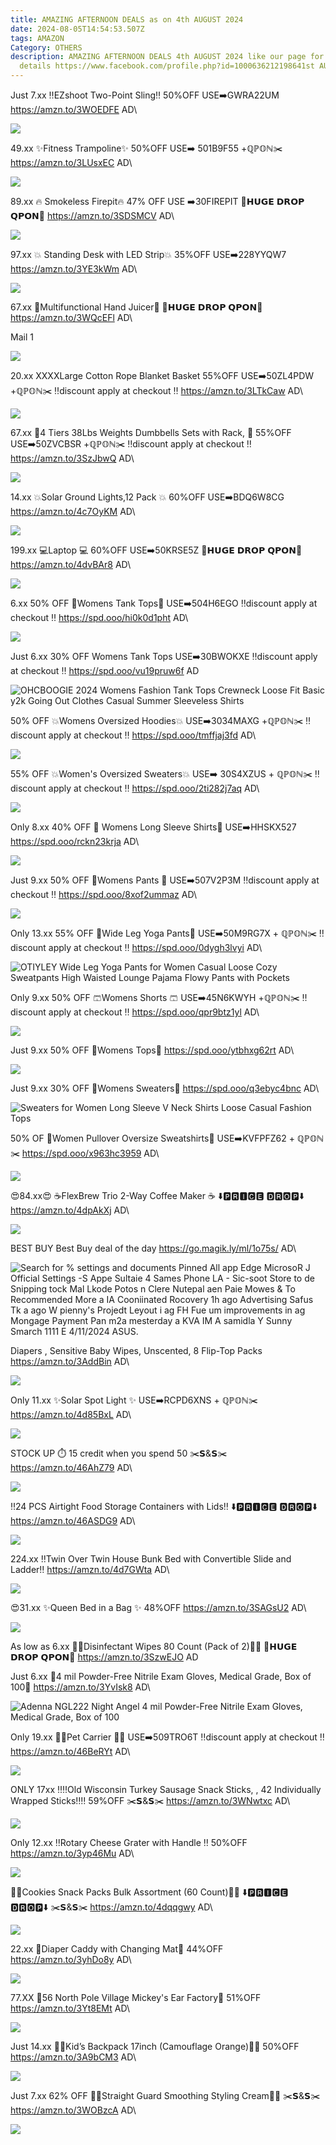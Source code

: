 ```yaml
---
title: AMAZING AFTERNOON DEALS as on 4th AUGUST 2024
date: 2024-08-05T14:54:53.507Z
tags: AMAZON
Category: OTHERS
description: AMAZING AFTERNOON DEALS 4th AUGUST 2024 like our page for more
  details https://www.facebook.com/profile.php?id=1000636212198641st AUGUST
---
```

Just 7.xx
‼️EZshoot Two-Point Sling‼️
50%OFF
 USE➡️GWRA22UM
https://amzn.to/3WOEDFE
AD\
<!--StartFragment-->

![](https://m.media-amazon.com/images/I/81o7YYdVprL._AC_SL1500_.jpg)

<!--EndFragment-->

49.xx
 ✨Fitness Trampoline✨
50%OFF
USE➡️ 501B9F55 +ℚℙ𝕆ℕ✂️
https://amzn.to/3LUsxEC
AD\
<!--StartFragment-->

![](https://m.media-amazon.com/images/I/71cbn4ZHm9L._AC_SL1500_.jpg)

<!--EndFragment-->

89.xx
🔥 Smokeless Firepit🔥
47% OFF
USE ➡️30FIREPIT
💸𝗛𝗨𝗚𝗘 𝗗𝗥𝗢𝗣 𝗤𝗣𝗢𝗡💸
https://amzn.to/3SDSMCV
AD\
<!--StartFragment-->

![](https://m.media-amazon.com/images/I/71RfMHUMB9L._AC_SL1500_.jpg)

<!--EndFragment-->

97.xx
💥 Standing Desk with LED Strip💥
35%OFF
USE➡️228YYQW7
https://amzn.to/3YE3kWm
AD\
<!--StartFragment-->

![](https://m.media-amazon.com/images/I/71iHwqaSFqL._AC_SL1500_.jpg)

<!--EndFragment-->

67.xx
 🍇Multifunctional Hand Juicer🍇
💸𝗛𝗨𝗚𝗘 𝗗𝗥𝗢𝗣 𝗤𝗣𝗢𝗡💸
https://amzn.to/3WQcEFl
AD\
<!--StartFragment-->
Mail 1 

![](https://m.media-amazon.com/images/I/71+H-HLSf9L._AC_SL1500_.jpg)

<!--EndFragment-->

20.xx
XXXXLarge Cotton Rope Blanket Basket 
55%OFF
USE➡️50ZL4PDW +ℚℙ𝕆ℕ✂️
‼️discount apply at checkout ‼️
https://amzn.to/3LTkCaw
AD\
<!--StartFragment-->

![](https://m.media-amazon.com/images/I/71GPKscS1zL._SL1500_.jpg)

<!--EndFragment-->

67.xx
💪4 Tiers 38Lbs Weights Dumbbells Sets with Rack, 💪
55%OFF
USE➡️50ZVCBSR +ℚℙ𝕆ℕ✂️
‼️discount apply at checkout ‼️
https://amzn.to/3SzJbwQ
AD\
<!--StartFragment-->

![](https://m.media-amazon.com/images/I/61oeXy2CHvL._AC_SL1000_.jpg)

<!--EndFragment-->

14.xx
💥Solar Ground Lights,12 Pack 💥
60%OFF
USE➡️BDQ6W8CG
https://amzn.to/4c7OyKM
AD\
<!--StartFragment-->

![](https://m.media-amazon.com/images/I/71oIaWIhLJL._AC_SL1500_.jpg)

<!--EndFragment-->

199.xx
💻Laptop  💻
60%OFF
USE➡️50KRSE5Z
💸𝗛𝗨𝗚𝗘 𝗗𝗥𝗢𝗣 𝗤𝗣𝗢𝗡💸
https://amzn.to/4dvBAr8
AD\
<!--StartFragment-->

![](https://m.media-amazon.com/images/I/81l9jxMPtML._AC_SL1500_.jpg)

<!--EndFragment-->

6.xx
50% OFF
 👕Womens Tank Tops👕
USE➡️504H6EGO 
‼️discount apply at checkout ‼️
https://spd.ooo/hi0k0d1pht
AD\
<!--StartFragment-->

![](https://m.media-amazon.com/images/I/71qBXiSRHXL._AC_SY679_.jpg)

<!--EndFragment-->

Just 6.xx
30% OFF
 Womens Tank Tops
USE➡️30BWOKXE 
‼️discount apply at checkout ‼️
https://spd.ooo/vu19pruw6f
AD

<!--StartFragment-->

![OHCBOOGIE 2024 Womens Fashion Tank Tops Crewneck Loose Fit Basic y2k Going Out Clothes Casual Summer Sleeveless Shirts](https://m.media-amazon.com/images/I/71Kgmzyn4VL._AC_SY679_.jpg)

<!--EndFragment-->

50% OFF 
💥Womens Oversized Hoodies💥
USE➡️3034MAXG +ℚℙ𝕆ℕ✂️
‼️discount apply at checkout ‼️
https://spd.ooo/tmffjaj3fd
AD\
<!--StartFragment-->

![](https://m.media-amazon.com/images/I/71aK5Gl9EIL._AC_SX522_.jpg)

<!--EndFragment-->

55% OFF 
💥Women's Oversized Sweaters💥
USE➡️ 30S4XZUS + ℚℙ𝕆ℕ✂️
‼️discount apply at checkout ‼️
https://spd.ooo/2ti282j7aq
AD\
<!--StartFragment-->

![](https://m.media-amazon.com/images/I/71MVPH3yToL._AC_SY679_.jpg)

<!--EndFragment-->

Only 8.xx
40% OFF 
👕 Womens Long Sleeve Shirts👕
USE➡️HHSKX527
 https://spd.ooo/rckn23krja
AD\
<!--StartFragment-->

![](https://m.media-amazon.com/images/I/61JXQmTOBfL._AC_SY606_.jpg)

<!--EndFragment-->

Just 9.xx
50% OFF
 👖Womens Pants 👖 
USE➡️507V2P3M 
‼️discount apply at checkout ‼️
https://spd.ooo/8xof2ummaz
AD\
<!--StartFragment-->

![](https://m.media-amazon.com/images/I/5131RFedypL._AC_SY606_.jpg)

<!--EndFragment-->

Only 13.xx
55% OFF
 👖Wide Leg Yoga Pants👖
USE➡️50M9RG7X + ℚℙ𝕆ℕ✂️
‼️discount apply at checkout ‼️
https://spd.ooo/0dygh3lvyi
AD\
<!--StartFragment-->

![OTIYLEY Wide Leg Yoga Pants for Women Casual Loose Cozy Sweatpants High Waisted Lounge Pajama Flowy Pants with Pockets](https://m.media-amazon.com/images/I/61tMVSvajYL._AC_SY606_.jpg)

<!--EndFragment-->

Only 9.xx
50% OFF 
🩳Womens Shorts 🩳
USE➡️45N6KWYH +ℚℙ𝕆ℕ✂️
‼️discount apply at checkout ‼️
https://spd.ooo/qpr9btz1yl
AD\
<!--StartFragment-->

![](https://m.media-amazon.com/images/I/7157KWmkPHL._AC_SY445_.jpg)

<!--EndFragment-->

Just 9.xx
50% OFF 
👕Womens Tops👕
https://spd.ooo/ytbhxg62rt
AD\
<!--StartFragment-->

![](https://m.media-amazon.com/images/I/71D7h4K-v0L._AC_SX522_.jpg)

<!--EndFragment-->

Just 9.xx
30% OFF 
💞Womens Sweaters💞
https://spd.ooo/q3ebyc4bnc
AD\
<!--StartFragment-->

![Sweaters for Women Long Sleeve V Neck Shirts Loose Casual Fashion Tops](https://m.media-amazon.com/images/I/71-ht8v9ULL._AC_SX522_.jpg)

<!--EndFragment-->

50% OF
💞Women Pullover Oversize
 Sweatshirts💞
USE➡️KVFPFZ62 + ℚℙ𝕆ℕ✂️
https://spd.ooo/x963hc3959
AD\
<!--StartFragment-->

![](https://m.media-amazon.com/images/I/71Z2TMd5pLL._AC_SY606_.jpg)

<!--EndFragment-->

😍84.xx😍
☕FlexBrew Trio 2-Way Coffee
 Maker ☕
⬇️🅿🆁🅸🅲🅴 🅳🆁🅾🅿⬇️ 
https://amzn.to/4dpAkXj
AD\
<!--StartFragment-->

![](https://m.media-amazon.com/images/I/71BztwBS0QL._AC_SL1500_.jpg)

<!--EndFragment-->

BEST BUY
Best Buy deal of the day
https://go.magik.ly/ml/1o75s/
AD\
<!--StartFragment-->

![Search for % settings and documents Pinned All app Edge MicrosoR J Official Settings -S Appe Sultaie 4 Sames Phone LA - Sic-soot Store to de Snipping tock Mal Lkode Potos n Clere Nutepal aen Paie Mowes & To Recommended More a IA Cooniinated Rocovery 1h ago Advertising Safus Tk a ago W pienny's Projedt Leyout i ag FH Fue um improvements in ag Mongage Payment Pan m2a mesterday a KVA IM A samidla Y Sunny Smarch 1111 E 4/11/2024 ASUS.](https://pisces.bbystatic.com/image2/BestBuy_US/images/products/ca47eda4-9755-4c9b-aa0e-9cb79f39e666.jpg;maxHeight=640;maxWidth=550)

<!--EndFragment-->

Diapers ,
Sensitive Baby Wipes, Unscented, 8 Flip-Top Packs
https://amzn.to/3AddBin
AD\
<!--StartFragment-->

![](https://m.media-amazon.com/images/I/81fHlc5lOvL._AC_SL1500_.jpg)

<!--EndFragment-->

Only 11.xx
✨Solar Spot Light ✨
USE➡️RCPD6XNS + ℚℙ𝕆ℕ✂️
https://amzn.to/4d85BxL
AD\
<!--StartFragment-->

![](https://m.media-amazon.com/images/I/81j4YY2ZWDL._AC_SL1500_.jpg)

<!--EndFragment-->

STOCK UP ⏱️ 15  credit when you spend 50
✂️𝗦&𝗦✂️
https://amzn.to/46AhZ79
AD\
<!--StartFragment-->

![](https://m.media-amazon.com/images/I/81eREvRr-6L._AC_SL1500_.jpg)

<!--EndFragment-->

‼️24 PCS Airtight Food Storage Containers with Lids‼️
⬇️🅿🆁🅸🅲🅴 🅳🆁🅾🅿⬇️
https://amzn.to/46ASDG9
AD\
<!--StartFragment-->

![](https://m.media-amazon.com/images/I/91-E8Th09GL._AC_SL1500_.jpg)

<!--EndFragment-->

224.xx
‼️Twin Over Twin House Bunk Bed with Convertible Slide and Ladder‼️
https://amzn.to/4d7GWta
AD\
<!--StartFragment-->

![](https://m.media-amazon.com/images/I/81wydY7EA4L._AC_SL1500_.jpg)

<!--EndFragment-->

😍31.xx
✨Queen Bed in a Bag ✨
48%OFF
https://amzn.to/3SAGsU2
AD\
<!--StartFragment-->

![](https://m.media-amazon.com/images/I/81h5lBDrl2L._AC_SL1500_.jpg)

<!--EndFragment-->

As low as 6.xx 
 🍋🍋Disinfectant Wipes  80 Count (Pack of 2)🍋🍋
💸𝗛𝗨𝗚𝗘 𝗗𝗥𝗢𝗣 𝗤𝗣𝗢𝗡💸
https://amzn.to/3SzwEJO
AD

Just 6.xx
🧤4 mil Powder-Free Nitrile Exam Gloves, Medical Grade, Box of 100🧤
https://amzn.to/3YvIsk8
AD\
<!--StartFragment-->

![Adenna NGL222 Night Angel 4 mil Powder-Free Nitrile Exam Gloves, Medical Grade, Box of 100](https://m.media-amazon.com/images/I/81Avbl29ZML._AC_SX679_.jpg)

<!--EndFragment-->

Only 19.xx
🐶😻Pet Carrier 🐶😻
USE➡️509TRO6T
‼️discount apply at checkout ‼️
https://amzn.to/46BeRYt
AD\
<!--StartFragment-->

![](https://m.media-amazon.com/images/I/7199dQStRbL._AC_SL1500_.jpg)

<!--EndFragment-->

ONLY 17xx 
‼️‼️Old Wisconsin Turkey Sausage Snack Sticks, , 42 Individually Wrapped Sticks‼️‼️
59%OFF
✂️𝗦&𝗦✂️
https://amzn.to/3WNwtxc
AD\
<!--StartFragment-->

![](https://m.media-amazon.com/images/I/91-dkh0GJmL._SL1500_.jpg)

<!--EndFragment-->

Only 12.xx
‼️Rotary Cheese Grater with Handle ‼️
50%OFF
https://amzn.to/3yp46Mu
AD\
<!--StartFragment-->

![](https://m.media-amazon.com/images/I/81zxZYeuKTL._AC_SL1500_.jpg)

<!--EndFragment-->

🍪🍪Cookies Snack Packs Bulk Assortment (60 Count)🍪🍪
⬇️🅿🆁🅸🅲🅴 🅳🆁🅾🅿⬇️
✂️𝗦&𝗦✂️
https://amzn.to/4dqqgwy
AD\
<!--StartFragment-->

![](https://m.media-amazon.com/images/I/9126LeOWJCL._SL1500_.jpg)

<!--EndFragment-->

22.xx
💞Diaper Caddy with Changing Mat💞
44%OFF
https://amzn.to/3yhDo8y
AD\
<!--StartFragment-->

![](https://m.media-amazon.com/images/I/718vNAFyYNL._AC_SL1500_.jpg)

<!--EndFragment-->

77.XX
🐰56 North Pole Village Mickey's Ear Factory🐰
51%OFF
https://amzn.to/3Yt8EMt
AD\
<!--StartFragment-->

![](https://m.media-amazon.com/images/I/71ymvF0uW5L._AC_SL1000_.jpg)

<!--EndFragment-->

Just 14.xx
🎒🎒Kid’s Backpack 17inch (Camouflage Orange)🎒🎒
50%OFF
https://amzn.to/3A9bCM3
AD\
<!--StartFragment-->

![](https://m.media-amazon.com/images/I/51Gbo5v9q8L._AC_.jpg)

<!--EndFragment-->

Just 7.xx
62% OFF 
🌸🌸Straight Guard Smoothing Styling Cream🌸🌸
✂️𝗦&𝗦✂️
https://amzn.to/3WOBzcA
AD\
<!--StartFragment-->

![](https://m.media-amazon.com/images/I/61+5H-QWumL._SL1024_.jpg)

<!--EndFragment-->